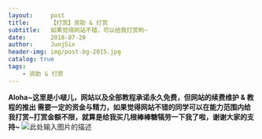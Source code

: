 ```yaml
---
layout:     post
title:      【打赏】资助 & 打赏
subtitle:   如果觉得网站不错，可以给我打赏哟~
date:       2018-07-20
author:     JunjSix
header-img: img/post-bg-2015.jpg
catalog: true
tags:
    - 资助 & 打赏
---
```

**Aloha~这里是小啵儿，网站以及全部教程承诺永久免费，但网站的续费维护 & 教程的推出 需要一定的资金与精力，如果觉得网站不错的同学可以在能力范围内给我打赏~打赏金额不限，就算是给我买几根棒棒糖犒劳一下我了啦，谢谢大家的支持~**
![此处输入图片的描述][1]


  [1]: https://s1.ax1x.com/2018/07/24/PYVgHA.jpg
